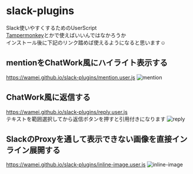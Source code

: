 # slack-plugins
Slack使いやすくするためのUserScript  
[Tampermonkey](https://chrome.google.com/webstore/detail/tampermonkey/dhdgffkkebhmkfjojejmpbldmpobfkfo?hl=ja)とかで使えばいいんではなかろうか  
インストール後に下記のリンク踏めば使えるようになると思います☺️

## mentionをChatWork風にハイライト表示する
https://wamei.github.io/slack-plugins/mention.user.js
![mention](https://user-images.githubusercontent.com/2811188/38767201-4ea94346-4018-11e8-8a3d-c57035311a2e.png)

## ChatWork風に返信する
https://wamei.github.io/slack-plugins/reply.user.js  
テキストを範囲選択してから返信ボタンを押すと引用付きになります
![reply](https://user-images.githubusercontent.com/2811188/38770065-fef0dc58-4047-11e8-9a1e-28cd5724140a.png)

## SlackのProxyを通して表示できない画像を直接インライン展開する
https://wamei.github.io/slack-plugins/inline-image.user.js
![inline-image](https://user-images.githubusercontent.com/2811188/38767762-7e2d0fee-4022-11e8-8693-2be3c1d38d36.png)
